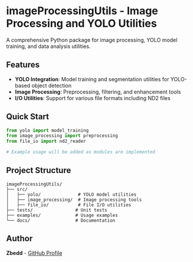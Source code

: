 # imageProcessingUtils - Image Processing and YOLO Utilities

A comprehensive Python package for image processing, YOLO model training, and data analysis utilities.

## Features

- **YOLO Integration**: Model training and segmentation utilities for YOLO-based object detection
- **Image Processing**: Preprocessing, filtering, and enhancement tools
- **I/O Utilities**: Support for various file formats including ND2 files

## Quick Start

```python
from yolo import model_training
from image_processing import preprocessing
from file_io import nd2_reader

# Example usage will be added as modules are implemented
```

## Project Structure

```
imageProcessingUtils/
├── src/
│   ├── yolo/              # YOLO model utilities
│   ├── image_processing/  # Image processing tools
│   ├── file_io/           # File I/O utilities
├── tests/                # Unit tests
├── examples/             # Usage examples
└── docs/                 # Documentation
```

## Author
**Zbedd** - [GitHub Profile](https://github.com/Zbedd)

